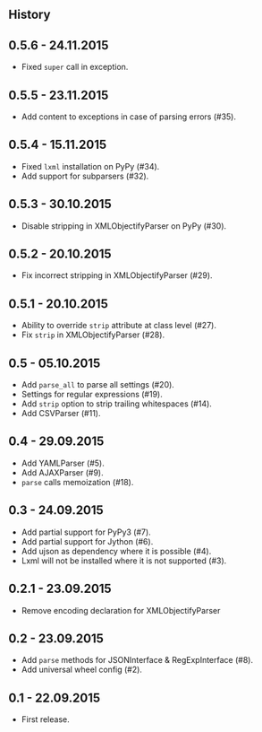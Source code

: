 History
-------

0.5.6 - 24.11.2015
----------------

* Fixed `super` call in exception.

0.5.5 - 23.11.2015
----------------

* Add content to exceptions in case of parsing errors (#35).

0.5.4 - 15.11.2015
----------------

* Fixed `lxml` installation on PyPy (#34).
* Add support for subparsers (#32).

0.5.3 - 30.10.2015
----------------

* Disable stripping in XMLObjectifyParser on PyPy (#30).

0.5.2 - 20.10.2015
----------------

* Fix incorrect stripping in XMLObjectifyParser (#29).

0.5.1 - 20.10.2015
----------------

* Ability to override `strip` attribute at class level (#27).
* Fix `strip` in XMLObjectifyParser (#28).

0.5 - 05.10.2015
----------------

* Add `parse_all` to parse all settings (#20).
* Settings for regular expressions (#19).
* Add `strip` option to strip trailing whitespaces (#14).
* Add CSVParser (#11).

0.4 - 29.09.2015
----------------

* Add YAMLParser (#5).
* Add AJAXParser (#9).
* `parse` calls memoization (#18).

0.3 - 24.09.2015
----------------

* Add partial support for PyPy3 (#7).
* Add partial support for Jython (#6).
* Add ujson as dependency where it is possible (#4).
* Lxml will not be installed where it is not supported (#3).

0.2.1 - 23.09.2015
----------------

* Remove encoding declaration for XMLObjectifyParser

0.2 - 23.09.2015
----------------

* Add ```parse``` methods for JSONInterface & RegExpInterface (#8).
* Add universal wheel config (#2).

0.1 - 22.09.2015
----------------

* First release.